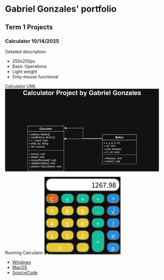 # Gabriel Gonzales' portfolio

## Term 1 Projects

### Calculator 10/14/2025

Detailed description:
* 250x250px
* Basic Operations
* Light weight
* Only-mouse functional

Calculator UML
![UML](https://github.com/425656gabriel/portfolioB2/blob/main/images/calcUML.jpg)

Running Calculator
![RunningCalculator](https://github.com/425656gabriel/portfolioB2/blob/main/images/calculator.png)

* [Windows](https://github.com/425656gabriel/portfolioB2/tree/main/src/Calc/windows-amd64)
* [MacOS](https://github.com/425656gabriel/portfolioB2/tree/main/src/Calc/macos-aarch64)
* [SourceCode](https://github.com/425656gabriel/portfolioB2/tree/main/src)

